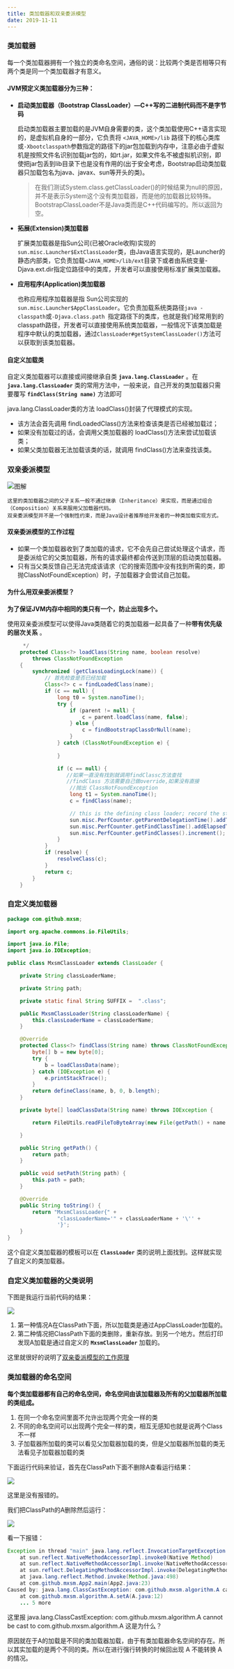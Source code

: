 ```yaml
---
title: 类加载器和双亲委派模型
date: 2019-11-11
---
```

### 类加载器

每一个类加载器拥有一个独立的类命名空间，通俗的说：比较两个类是否相等只有两个类是同一个类加载器才有意义。

#### JVM预定义类加载器分为三种：

- **启动类加载器（Bootstrap ClassLoader）—C++写的二进制代码而不是字节码**

  启动类加载器主要加载的是JVM自身需要的类，这个类加载使用C++语言实现的，是虚拟机自身的一部分，它负责将 `<JAVA_HOME>/lib` 路径下的核心类库或`-Xbootclasspath`参数指定的路径下的jar包加载到内存中，注意必由于虚拟机是按照文件名识别加载jar包的，如rt.jar，如果文件名不被虚拟机识别，即使把jar包丢到lib目录下也是没有作用的(出于安全考虑，Bootstrap启动类加载器只加载包名为java、javax、sun等开头的类)。

  >在我们测试System.class.getClassLoader()的时候结果为null的原因，并不是表示System这个没有类加载器，而是他的加载器比较特殊。BootstrapClassLoader不是Java类而是C++代码编写的。所以返回为空。

- **拓展(Extension)类加载器**

  扩展类加载器是指Sun公司(已被Oracle收购)实现的`sun.misc.Launcher$ExtClassLoader`类，由Java语言实现的，是Launcher的静态内部类，它负责加载`<JAVA_HOME>/lib/ext`目录下或者由系统变量-Djava.ext.dir指定位路径中的类库，开发者可以直接使用标准扩展类加载器。

- **应用程序(Application)类加载器**

  也称应用程序加载器是指 Sun公司实现的`sun.misc.Launcher$AppClassLoader`。它负责加载系统类路径`java -classpath`或`-Djava.class.path `指定路径下的类库，也就是我们经常用到的classpath路径，开发者可以直接使用系统类加载器，一般情况下该类加载是程序中默认的类加载器，通过`ClassLoader#getSystemClassLoader()`方法可以获取到该类加载器。 

#### 自定义加载类

自定义类加载器可以直接或间接继承自类 **`java.lang.ClassLoader`** 。在 **`java.lang.ClassLoader`** 类的常用方法中，一般来说，自己开发的类加载器只需要覆写  **`findClass(String name)`** 方法即可

java.lang.ClassLoader类的方法 loadClass()封装了代理模式的实现。

- 该方法会首先调用 findLoadedClass()方法来检查该类是否已经被加载过；
- 如果没有加载过的话，会调用父类加载器的 loadClass()方法来尝试加载该类；
- 如果父类加载器无法加载该类的话，就调用 findClass()方法来查找该类。



### 双亲委派模型

![图解](https://raw.githubusercontent.com/mxsm/document/master/image/JSE/%E5%8F%8C%E4%BA%B2%E5%A7%94%E6%B4%BE%E6%A8%A1%E5%9E%8B%E5%9B%BE.png)

```
这里的类加载器之间的父子关系一般不通过继承（Inheritance）来实现，而是通过组合（Composition）关系来服用父加载器代码。
双亲委派模型并不是一个强制性约束，而是Java设计者推荐给开发者的一种类加载实现方式。
```

#### 双亲委派模型的工作过程

- 如果一个类加载器收到了类加载的请求，它不会先自己尝试处理这个请求，而是委派给它的父类加载器，所有的请求最终都会传送到顶层的启动类加载器。
- 只有当父类反馈自己无法完成该请求（它的搜索范围中没有找到所需的类，即抛ClassNotFoundException）时，子加载器才会尝试自己加载。

#### 为什么用双亲委派模型？

**为了保证JVM内存中相同的类只有一个，防止出现多个。**

使用双亲委派模型可以使得Java类随着它的类加载器一起具备了一种**带有优先级的层次关系** 。

```java
     */
    protected Class<?> loadClass(String name, boolean resolve)
        throws ClassNotFoundException
    {
        synchronized (getClassLoadingLock(name)) {
            // 首先检查是否已经加载
            Class<?> c = findLoadedClass(name);
            if (c == null) {
                long t0 = System.nanoTime();
                try {
                    if (parent != null) {
                        c = parent.loadClass(name, false);
                    } else {
                        c = findBootstrapClassOrNull(name);
                    }
                } catch (ClassNotFoundException e) {
                    
                }

                if (c == null) {
                   //如果一直没有找到就调用findClassc方法查找
                   //findClass 方法需要自己做override,如果没有直接
                  	//抛出 ClassNotFoundException
                    long t1 = System.nanoTime();
                    c = findClass(name);

                    // this is the defining class loader; record the stats
                    sun.misc.PerfCounter.getParentDelegationTime().addTime(t1 - t0);
                    sun.misc.PerfCounter.getFindClassTime().addElapsedTimeFrom(t1);
                    sun.misc.PerfCounter.getFindClasses().increment();
                }
            }
            if (resolve) {
                resolveClass(c);
            }
            return c;
        }
    }
```

### 自定义类加载器

```java
package com.github.mxsm;

import org.apache.commons.io.FileUtils;

import java.io.File;
import java.io.IOException;

public class MxsmClassLoader extends ClassLoader {

    private String classLoaderName;

    private String path;

    private static final String SUFFIX =  ".class";

    public MxsmClassLoader(String classLoaderName) {
        this.classLoaderName = classLoaderName;
    }

    @Override
    protected Class<?> findClass(String name) throws ClassNotFoundException {
        byte[] b = new byte[0];
        try {
            b = loadClassData(name);
        } catch (IOException e) {
            e.printStackTrace();
        }
        return defineClass(name, b, 0, b.length);
    }

    private byte[] loadClassData(String name) throws IOException {

        return FileUtils.readFileToByteArray(new File(getPath() + name.replace(".", "\\")+SUFFIX));

    }

    public String getPath() {
        return path;
    }

    public void setPath(String path) {
        this.path = path;
    }

    @Override
    public String toString() {
        return "MxsmClassLoader{" +
                "classLoaderName='" + classLoaderName + '\'' +
                '}';
    }
}
```

这个自定义类加载器的模板可以在 **`ClassLoader`** 类的说明上面找到。这样就实现了自定义的类加载器。

### 自定义类加载器的父类说明

下图是我运行当前代码的结果：

![](https://github.com/mxsm/document/blob/master/image/JSE/ClassLoader.gif?raw=true)

1. 第一种情况A在ClassPath下面，所以加载类是通过AppClassLoader加载的。
2. 第二种情况把ClassPath下面的类删除，重新存放。到另一个地方。然后打印发现A加载是通过自定义的 **`MxsmClassLoader`** 加载的。

这里就很好的说明了[双亲委派模型的工作原理](#双亲委派模型的工作过程)

### 类加载器的命名空间

**每个类加载器都有自己的命名空间，命名空间由该加载器及所有的父加载器所加载的类组成。** 

1. 在同一个命名空间里面不允许出现两个完全一样的类
2. 不同的命名空间可以出现两个完全一样的类，相互无感知也就是说两个Class不一样
3. 子加载器所加载的类可以看见父加载器加载的类，但是父加载器所加载的类无法看见子加载器加载的类

下面运行代码来验证，首先在ClassPath下面不删除A查看运行结果：

![](https://github.com/mxsm/document/blob/master/image/JSE/ClassLoaderNamspace1.gif?raw=true)

这里是没有报错的。

我们把ClassPath的A删除然后运行：

![](https://github.com/mxsm/document/blob/master/image/JSE/ClassLoaderNamspace2.gif?raw=true)

看一下报错：

```java
Exception in thread "main" java.lang.reflect.InvocationTargetException
	at sun.reflect.NativeMethodAccessorImpl.invoke0(Native Method)
	at sun.reflect.NativeMethodAccessorImpl.invoke(NativeMethodAccessorImpl.java:62)
	at sun.reflect.DelegatingMethodAccessorImpl.invoke(DelegatingMethodAccessorImpl.java:43)
	at java.lang.reflect.Method.invoke(Method.java:498)
	at com.github.mxsm.App2.main(App2.java:23)
Caused by: java.lang.ClassCastException: com.github.mxsm.algorithm.A cannot be cast to com.github.mxsm.algorithm.A
	at com.github.mxsm.algorithm.A.setA(A.java:12)
	... 5 more
```

这里报 java.lang.ClassCastException: com.github.mxsm.algorithm.A cannot be cast to com.github.mxsm.algorithm.A 这是为什么？

原因就在于A的加载是不同的类加载器加载，由于有类加载器命名空间的存在。所以其实加载的是两个不同的类。所以在进行强行转换的时候回出现 A 不能转换 A的情况。